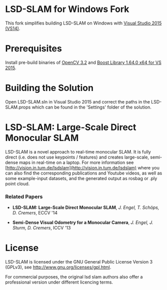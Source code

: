 # LSD-SLAM for Windows Fork

This fork simplifies building LSD-SLAM on Windows with [Visual Studio 2015 (VS14)](http://www.visualstudio.com).

# Prerequisites

Install pre-build binaries of [OpenCV 3.2](https://sourceforge.net/projects/opencvlibrary/files/opencv-win/3.2.0/opencv-3.2.0-vc14.exe/download) 
and [Boost Library 1.64.0 x64 for VS 2015](https://sourceforge.net/projects/boost/files/boost-binaries/1.64.0/boost_1_64_0-msvc-14.0-64.exe/download).

# Building the Solution

Open LSD-SLAM.sln in Visual Studio 2015 and correct the paths in the LSD-SLAM.props which can be found in the 'Settings' folder of the solution.



# LSD-SLAM: Large-Scale Direct Monocular SLAM

LSD-SLAM is a novel approach to real-time monocular SLAM. It is fully direct (i.e. does not use keypoints / features) and creates large-scale, 
semi-dense maps in real-time on a laptop. For more information see
[http://vision.in.tum.de/lsdslam](http://vision.in.tum.de/lsdslam)
where you can also find the corresponding publications and Youtube videos, as well as some 
example-input datasets, and the generated output as rosbag or .ply point cloud.


### Related Papers

* **LSD-SLAM: Large-Scale Direct Monocular SLAM**, *J. Engel, T. Schöps, D. Cremers*, ECCV '14

* **Semi-Dense Visual Odometry for a Monocular Camera**, *J. Engel, J. Sturm, D. Cremers*, ICCV '13


# License
LSD-SLAM is licensed under the GNU General Public License Version 3 (GPLv3), see http://www.gnu.org/licenses/gpl.html.

For commercial purposes, the original lsd slam authors also offer a professional version under different licencing terms.
